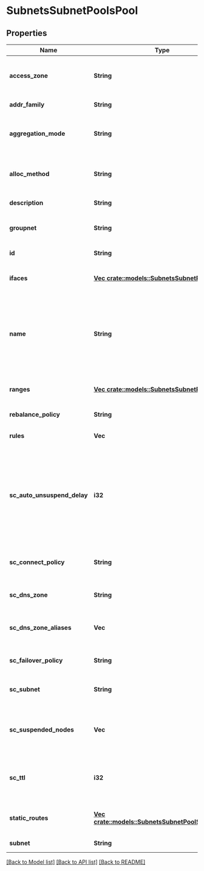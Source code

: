 # SubnetsSubnetPoolsPool

## Properties
Name | Type | Description | Notes
------------ | ------------- | ------------- | -------------
**access_zone** | **String** | Name of a valid access zone to map IP address pool to the zone. | [default to null]
**addr_family** | **String** | IP address format. | [default to null]
**aggregation_mode** | **String** | OneFS supports the following NIC aggregation modes. | [default to null]
**alloc_method** | **String** | Specifies how IP address allocation is done among pool members. | [default to null]
**description** | **String** | A description of the pool. | [default to null]
**groupnet** | **String** | Name of the groupnet this pool belongs to. | [default to null]
**id** | **String** | Unique Pool ID. | [default to null]
**ifaces** | [**Vec <crate::models::SubnetsSubnetPoolIface>**](SubnetsSubnetPoolIface.md) | List of interface members in this pool. | [default to null]
**name** | **String** | The name of the pool. It must be unique throughout the given subnet.It&#39;s a required field with POST method. | [default to null]
**ranges** | [**Vec <crate::models::SubnetsSubnetPoolRange>**](SubnetsSubnetPoolRange.md) | List of IP address ranges in this pool. | [default to null]
**rebalance_policy** | **String** | Rebalance policy.. | [default to null]
**rules** | **Vec<String>** | Names of the rules in this pool. | [default to null]
**sc_auto_unsuspend_delay** | **i32** | Time delay in seconds before a node which has been                 automatically unsuspended becomes usable in SmartConnect                responses for pool zones. | [default to null]
**sc_connect_policy** | **String** | SmartConnect client connection balancing policy. | [default to null]
**sc_dns_zone** | **String** | SmartConnect zone name for the pool. | [default to null]
**sc_dns_zone_aliases** | **Vec<String>** | List of SmartConnect zone aliases (DNS names) to the pool. | [default to null]
**sc_failover_policy** | **String** | SmartConnect IP failover policy. | [default to null]
**sc_subnet** | **String** | Name of SmartConnect service subnet for this pool. | [default to null]
**sc_suspended_nodes** | **Vec<i32>** | List of LNNs showing currently suspended nodes in SmartConnect. | [default to null]
**sc_ttl** | **i32** | Time to live value for SmartConnect DNS query responses in seconds. | [default to null]
**static_routes** | [**Vec <crate::models::SubnetsSubnetPoolStaticRoute>**](SubnetsSubnetPoolStaticRoute.md) | List of interface members in this pool. | [default to null]
**subnet** | **String** | The name of the subnet. | [default to null]

[[Back to Model list]](../README.md#documentation-for-models) [[Back to API list]](../README.md#documentation-for-api-endpoints) [[Back to README]](../README.md)



